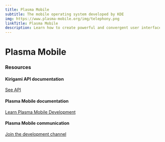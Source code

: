```yaml
---
title: Plasma Mobile
subtitle: The mobile operating system developed by KDE
img: https://www.plasma-mobile.org/img/telephony.png
linkTitle: Plasma Mobile
description: Learn how to create powerful and convergent user interface
---
```


# Plasma Mobile

### Resources

#### Kirigami API documentation

[See API](https://api.kde.org/frameworks/kirigami/html/)

#### Plasma Mobile documentation

[Learn Plasma Mobile Development](https://invent.kde.org/plasma/plasma-mobile/-/wikis/home)

#### Plasma Mobile communication

[Join the development channel](https://matrix.to/#/#plasmamobile:matrix.org)
